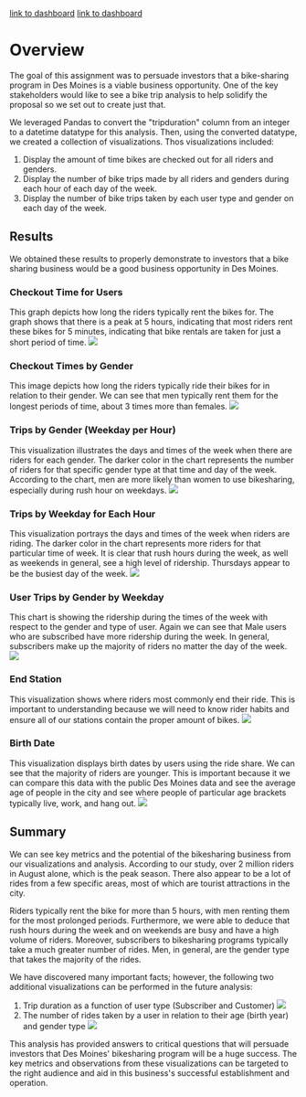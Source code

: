 [link to dashboard](https://public.tableau.com/app/profile/travor.house/viz/NYC_Citibike_Challenge_16417817540860/Tripsbybirthyear?publish=yes)
[link to dashboard](https://public.tableau.com/app/profile/travor.house/viz/NYC_Citibike_Challenge_16417817540860/Tripsbybirthyear?publish=yes "link to dashboard")

# Overview
The goal of this assignment was to persuade investors that a bike-sharing program in Des Moines is a viable business opportunity. One of the key stakeholders would like to see a bike trip analysis to help solidify the proposal so we set out to create just that.

We leveraged Pandas to convert the "tripduration" column from an integer to a datetime datatype for this analysis. Then, using the converted datatype, we created a collection of visualizations. Thos visualizations included:
1. Display the amount of time bikes are checked out for all riders and genders.
2. Display the number of bike trips made by all riders and genders during each hour of each day of the week.
3. Display the number of bike trips taken by each user type and gender on each day of the week.

## Results
We obtained these results to properly demonstrate to investors that a bike sharing business would be a good business opportunity in Des Moines.

### Checkout Time for Users
This graph depicts how long the riders typically rent the bikes for. The graph shows that there is a peak at 5 hours, indicating that most riders rent these bikes for 5 minutes, indicating that bike rentals are taken for just a short period of time.
![](Resources/Checkout_time_by_user.png)

### Checkout Times by Gender
This image depicts how long the riders typically ride their bikes for in relation to their gender. We can see that men typically rent them for the longest periods of time, about 3 times more than females.
![](Resources/Checkout_time_by_gender.png)

### Trips by Gender (Weekday per Hour)
This visualization illustrates the days and times of the week when there are riders for each gender. The darker color in the chart represents the number of riders for that specific gender type at that time and day of the week. According to the chart, men are more likely than women to use bikesharing, especially during rush hour on weekdays.
![](Resources/Trips_by_gender.png)

### Trips by Weekday for Each Hour
This visualization portrays the days and times of the week when riders are riding. The darker color in the chart represents more riders for that particular time of week. It is clear that rush hours during the week, as well as weekends in general, see a high level of ridership. Thursdays appear to be the busiest day of the week.
![](Resources/Trips_by_weekday.png)

### User Trips by Gender by Weekday
This chart is showing the ridership during the times of the week with respect to the gender and type of user. Again we can see that Male users who are subscribed have more ridership during the week. In general, subscribers make up the majority of riders no matter the day of the week.
![](Resources/Trips_by_gender_by_weekday.png)

### End Station
This visualization shows where riders most commonly end their ride. This is important to understanding because we will need to know rider habits and ensure all of our stations contain the proper amount of bikes.
![](Resources/End_station.png)

### Birth Date
This visualization displays birth dates by users using the ride share. We can see that the majority of riders are younger. This is important because it we can compare this data with the public Des Moines data and see the average age of people in the city and see where people of particular age brackets typically live, work, and hang out.
![](Resources/Birth_date.png)

## Summary
We can see key metrics and the potential of the bikesharing business from our visualizations and analysis. According to our study, over 2 million riders in August alone, which is the peak season. There also appear to be a lot of rides from a few specific areas, most of which are tourist attractions in the city. 

Riders typically rent the bike for more than 5 hours, with men renting them for the most prolonged periods. Furthermore, we were able to deduce that rush hours during the week and on weekends are busy and have a high volume of riders. Moreover, subscribers to bikesharing programs typically take a much greater number of rides. Men, in general, are the gender type that takes the majority of the rides.

We have discovered many important facts; however, the following two additional visualizations can be performed in the future analysis:

1. Trip duration as a function of user type (Subscriber and Customer)
![](Resources/Duration.png)
2. The number of rides taken by a user in relation to their age (birth year) and gender type
![](Resources/Rides_year.png)

This analysis has provided answers to critical questions that will persuade investors that Des Moines' bikesharing program will be a huge success. The key metrics and observations from these visualizations can be targeted to the right audience and aid in this business's successful establishment and operation.
